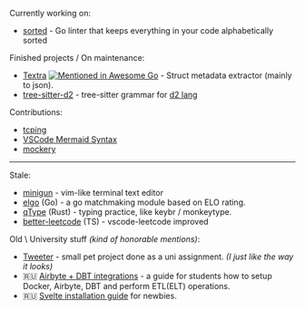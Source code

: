 Currently working on: 
- [sorted](https://github.com/ravsii/sorted) - Go linter that keeps everything in your code alphabetically sorted

Finished projects / On maintenance:

- [Textra](https://github.com/ravsii/textra) [![Mentioned in Awesome Go](https://awesome.re/mentioned-badge.svg)](https://github.com/avelino/awesome-go) - Struct metadata extractor (mainly to json).
- [tree-sitter-d2](https://github.com/ravsii/tree-sitter-d2) - tree-sitter grammar for [d2 lang](https://d2lang.com/)

Contributions:

- [tcping](https://github.com/pouriyajamshidi/tcping)
- [VSCode Mermaid Syntax](https://github.com/bpruitt-goddard/vscode-mermaid-syntax-highlight)
- [mockery](https://github.com/vektra/mockery)

___

Stale:
* [minigun](https://github.com/ravsii/minigun) - vim-like terminal text editor
* [elgo](https://github.com/ravsii/elgo) (Go) - a go matchmaking module based on ELO rating.
* [qType](https://github.com/ravsii/qType) (Rust) - typing practice, like keybr / monkeytype.
* [better-leetcode](https://github.com/ravsii/better-leetcode) (TS) - vscode-leetcode improved

Old \ University stuff _(kind of honorable mentions)_:

- [Tweeter](https://github.com/ravsii/tweeter) - small pet project done as a uni assignment. _(I just like the way it looks)_
- 🇷🇺 [Airbyte + DBT integrations](https://github.com/ravsii/UDvIS) - a guide for students how to setup Docker, Airbyte, DBT and perform ETL(ELT) operations.
- 🇷🇺 [Svelte installation guide](https://github.com/ravsii/svelte-installation-guide-ru) for newbies.

